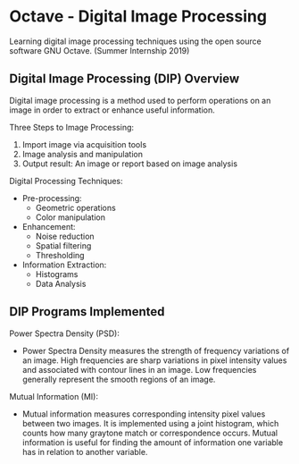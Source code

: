 # Octave - Digital Image Processing
Learning digital image processing techniques using the open source software GNU Octave. (Summer Internship 2019)

## Digital Image Processing (DIP) Overview
Digital image processing is a method used to perform operations on an image in order to extract or enhance useful information.

Three Steps to Image Processing: 
1.  Import image via acquisition tools
2.  Image analysis and manipulation
3.  Output result: An image or report based on image analysis

Digital Processing Techniques:
- Pre-processing: 
   - Geometric operations
   - Color manipulation
- Enhancement: 
   - Noise reduction
   - Spatial filtering
   - Thresholding
- Information Extraction: 
   - Histograms
   - Data Analysis 

## DIP Programs Implemented

Power Spectra Density (PSD):
- Power Spectra Density measures the strength of frequency variations of an image. High frequencies are sharp variations in pixel intensity values and associated with contour lines in an image. Low frequencies generally represent the smooth regions of an image.

Mutual Information (MI):
- Mutual information measures corresponding intensity pixel values between two images. It is implemented using a joint histogram, which counts how many graytone match or correspondence occurs. Mutual information is useful for finding the amount of information one variable has in relation to another variable.
